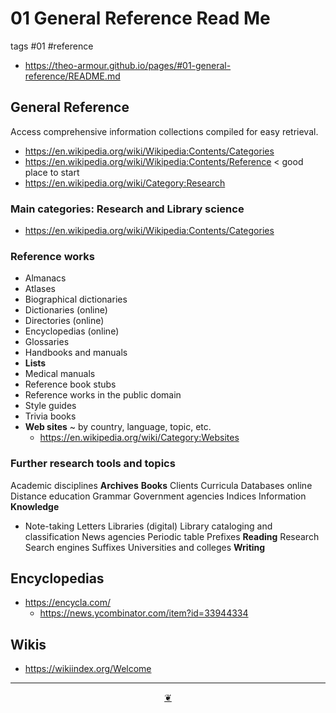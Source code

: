# 01 General Reference Read Me

tags #01 #reference

* https://theo-armour.github.io/pages/#01-general-reference/README.md


## General Reference

Access comprehensive information collections compiled for easy retrieval.

* https://en.wikipedia.org/wiki/Wikipedia:Contents/Categories
* https://en.wikipedia.org/wiki/Wikipedia:Contents/Reference < good place to start
* https://en.wikipedia.org/wiki/Category:Research



### Main categories: Research and Library science

* https://en.wikipedia.org/wiki/Wikipedia:Contents/Categories

### Reference works

* Almanacs
* Atlases
* Biographical dictionaries
* Dictionaries (online)
* Directories (online)
* Encyclopedias (online)
* Glossaries
* Handbooks and manuals
* **Lists**
* Medical manuals
* Reference book stubs
* Reference works in the public domain
* Style guides
* Trivia books
* **Web sites** ~ by country, language, topic, etc.
  * https://en.wikipedia.org/wiki/Category:Websites

### Further research tools and topics

Academic disciplines
**Archives**
**Books**
Clients
Curricula
Databases online
Distance education
Grammar
Government agencies
Indices
Information
**Knowledge**
* Note-taking
Letters
Libraries (digital)
Library cataloging and classification
News agencies
Periodic table
Prefixes
**Reading**
Research
Search engines
Suffixes
Universities and colleges
**Writing**


## Encyclopedias

* https://encycla.com/
  * https://news.ycombinator.com/item?id=33944334

## Wikis

* https://wikiindex.org/Welcome


***

<center title="Hello! Click me to go up to the top" ><a class=aDingbat href=javascript:window.scrollTo(0,0);> ❦ </a></center>

